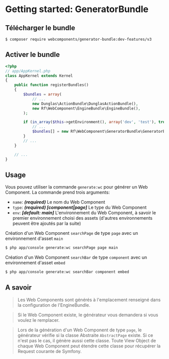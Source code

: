 Getting started: GeneratorBundle
=============================

Télécharger le bundle
---------------------

```
$ composer require webcomponents/generator-bundle:dev-features/v3
```

Activer le bundle
-----------------

```php
<?php
// app/AppKernel.php
class AppKernel extends Kernel
{
    public function registerBundles()
    {
        $bundles = array(
            // ...
            new Dunglas\ActionBundle\DunglasActionBundle(),
            new Rf\WebComponent\EngineBundle\EngineBundle(),
        );

        if (in_array($this->getEnvironment(), array('dev', 'test'), true)) {
            // ...
            $bundles[] = new Rf\WebComponent\GeneratorBundle\GeneratorBundle();
        }
        // ...
    }

    // ...
}
```
Usage
-----

Vous pouvez utiliser la commande `generate:wc` pour générer un Web Component. La commande prend trois arguments:

- `name`: ***(required)*** Le nom du Web Component
- `type`: ***(required) [component|page]*** Le type du Web Component
- `env`: ***[default: main]*** L'environnement du Web Component, à savoir le premier environnement choisi des assets (d'autres environnements peuvent être ajoutés par la suite)

Création d'un Web Component `searchPage` de type `page` avec un environnement d'asset `main`

```sh
$ php app/console generate:wc searchPage page main
```

Création d'un Web Component `searchBar` de type `component` avec un environnement d'asset `embed`

```sh
$ php app/console generate:wc searchBar component embed
```

A savoir
--------

> Les Web Components sont générés à l'emplacement renseigné dans la configuration de l'EngineBundle.

> Si le Web Component existe, le générateur vous demandera si vous voulez le remplacer.

> Lors de la génération d'un Web Component de type `page`, le générateur vérifie si la classe Abstraite `AbstractPage` existe.
Si ce n'est pas le cas, il génère aussi cette classe. Toute View Object de chaque Web Component peut étendre cette classe pour récupérer la Request courante de Symfony. 


